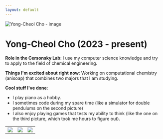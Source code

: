 ```yaml
---
layout: default
---
```


<!-- Replace `example_student` with your name -->
<img src="/website/assets/img/yong-cheol_cho.png" alt="Yong-Cheol Cho - image" class="center" style="max-width: 100%">

<!-- Replace `Example Student` with your name and include your start date-->
# **Yong-Cheol Cho (2023 - present)**

<!-- Choose your title -- feel free to be professionally silly -->
**Role in the Cersonsky Lab**: I use my computer science knowledge and try to apply to the field of chemical engineering.

<!-- Name at least one research topic amongst this list -->
**Things I'm excited about right now**: Working on computational chemistry (anisoap) that combines two majors that I am studying.

<!-- Ultimately, we'll use this section to
     include papers and talks, and contributions
     But for now put whatever you want -->
**Cool stuff I've done**: 
* I play piano as a hobby.
* I sometimes code during my spare time (like a simulator for double pendulums on the second picture)
* I also enjoy playing games that tests my ability to think (like the one on the third picture, which took me hours to figure out).

<!-- If you have photos you would like to exhibit,
     save them as `/assets/member_images/your_name_photo_#.png`
     and replace example_student below -->

|      |      |      |
|:----:|:----:|:----:|
|![](/website/assets/img/yong-cheol_cho_1.png) | ![](/website/assets/img/yong-cheol_cho_2.png) | ![](/website/assets/img/yong-cheol_cho_3.png) | 
